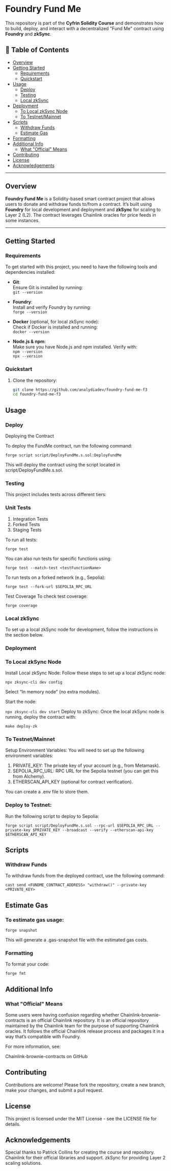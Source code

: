 # Foundry Fund Me

This repository is part of the **Cyfrin Solidity Course** and demonstrates how to build, deploy, and interact with a decentralized "Fund Me" contract using **Foundry** and **zkSync**.

## 🚀 Table of Contents

- [Overview](#overview)
- [Getting Started](#getting-started)
  - [Requirements](#requirements)
  - [Quickstart](#quickstart)
- [Usage](#usage)
  - [Deploy](#deploy)
  - [Testing](#testing)
  - [Local zkSync](#local-zksync)
- [Deployment](#deployment)
  - [To Local zkSync Node](#to-local-zksync-node)
  - [To Testnet/Mainnet](#to-testnetmainnet)
- [Scripts](#scripts)
  - [Withdraw Funds](#withdraw-funds)
  - [Estimate Gas](#estimate-gas)
- [Formatting](#formatting)
- [Additional Info](#additional-info)
  - [What "Official" Means](#what-official-means)
- [Contributing](#contributing)
- [License](#license)
- [Acknowledgements](#acknowledgements)

---

## Overview

**Foundry Fund Me** is a Solidity-based smart contract project that allows users to donate and withdraw funds to/from a contract. It’s built using **Foundry** for local development and deployment and **zkSync** for scaling to Layer 2 (L2). The contract leverages Chainlink oracles for price feeds in some instances.

---

## Getting Started

### Requirements

To get started with this project, you need to have the following tools and dependencies installed:

- **Git**:  
  Ensure Git is installed by running:  
  `git --version`

- **Foundry**:  
  Install and verify Foundry by running:  
  `forge --version`

- **Docker** (optional, for local zkSync node):  
  Check if Docker is installed and running:  
  `docker --version`

- **Node.js & npm**:  
  Make sure you have Node.js and npm installed. Verify with:  
  `npm --version`  
  `npx --version`

### Quickstart

1. Clone the repository:
   ```bash
   git clone https://github.com/analydiadev/foundry-fund-me-f3
   cd foundry-fund-me-f3
   ```

## Usage

### Deploy

Deploying the Contract

To deploy the FundMe contract, run the following command:

`forge script script/DeployFundMe.s.sol:DeployFundMe`

This will deploy the contract using the script located in script/DeployFundMe.s.sol.

### Testing

This project includes tests across different tiers:

### Unit Tests

1. Integration Tests
2. Forked Tests
3. Staging Tests

To run all tests:

`forge test`

You can also run tests for specific functions using:

`forge test --match-test <testFunctionName>`

To run tests on a forked network (e.g., Sepolia):

`forge test --fork-url $SEPOLIA_RPC_URL`

Test Coverage
To check test coverage:

`forge coverage`

### Local zkSync

To set up a local zkSync node for development, follow the instructions in the section below.

### Deployment

### To Local zkSync Node

Install Local zkSync Node: Follow these steps to set up a local zkSync node:

`npx zksync-cli dev config`

Select “In memory node” (no extra modules).

Start the node:

`npx zksync-cli dev start`
Deploy to zkSync: Once the local zkSync node is running, deploy the contract with:

`make deploy-zk`

### To Testnet/Mainnet

Setup Environment Variables:
You will need to set up the following environment variables:

1. PRIVATE_KEY: The private key of your account (e.g., from Metamask).
2. SEPOLIA_RPC_URL: RPC URL for the Sepolia testnet (you can get this from Alchemy).
3. ETHERSCAN_API_KEY (optional for contract verification).

You can create a .env file to store them.

### Deploy to Testnet:

Run the following script to deploy to Sepolia:

`forge script script/DeployFundMe.s.sol --rpc-url $SEPOLIA_RPC_URL --private-key $PRIVATE_KEY --broadcast --verify --etherscan-api-key $ETHERSCAN_API_KEY`

## Scripts

### Withdraw Funds

To withdraw funds from the deployed contract, use the following command:

`cast send <FUNDME_CONTRACT_ADDRESS> "withdraw()" --private-key <PRIVATE_KEY>`

## Estimate Gas

### To estimate gas usage:

`forge snapshot`

This will generate a .gas-snapshot file with the estimated gas costs.

### Formatting

To format your code:

`forge fmt`

## Additional Info

### What "Official" Means

Some users were having confusion regarding whether Chainlink-brownie-contracts is an official Chainlink repository. It is an official repository maintained by the Chainlink team for the purpose of supporting Chainlink oracles. It follows the official Chainlink release process and packages it in a way that’s compatible with Foundry.

For more information, see:

Chainlink-brownie-contracts on GitHub

## Contributing

Contributions are welcome! Please fork the repository, create a new branch, make your changes, and submit a pull request.

## License

This project is licensed under the MIT License - see the LICENSE file for details.

## Acknowledgements

Special thanks to Patrick Collins for creating the course and repository.
Chainlink for their official libraries and support.
zkSync for providing Layer 2 scaling solutions.
